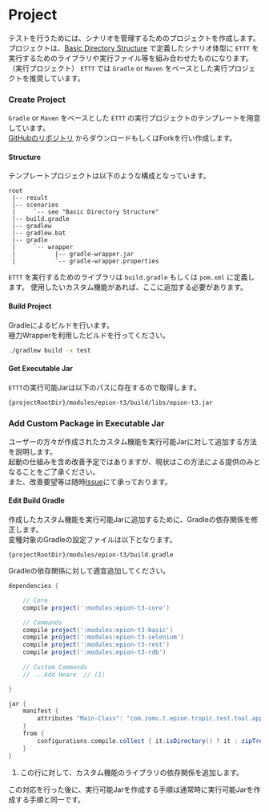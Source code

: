 # Project

テストを行うためには、シナリオを管理するためのプロジェクトを作成します。  
プロジェクトは、[Basic Directory Structure](/pages/specification/basic_directory_structure) で定義したシナリオ体型に
`ETTT` を実行するためのライブラリや実行ファイル等を組み合わせたものになります。（実行プロジェクト）
`ETTT` では `Gradle` or `Maven` をベースとした実行プロジェクトを推奨しています。

### Create Project

`Gradle` or `Maven` をベースとした `ETTT` の実行プロジェクトのテンプレートを用意しています。  
[GitHubのリポジトリ](https://github.com/epion-tropic-test-tool/epion-t3-scenario-template) からダウンロードもしくはForkを行い作成します。

#### Structure

テンプレートプロジェクトは以下のような構成となっています。

```
root
 |-- result
 |-- scenarios
 |     `-- see "Basic Directory Structure"
 |-- build.gradle
 |-- gradlew
 |-- gradlew.bat
 |-- gradle
 |     `-- wrapper
 |           |-- gradle-wrapper.jar
 |           `-- gradle-wrapper.properties

```

`ETTT` を実行するためのライブラリは `build.gradle` もしくは `pom.xml` に定義します。
使用したいカスタム機能があれば、ここに追加する必要があります。




#### Build Project

Gradleによるビルドを行います。  
極力Wrapperを利用したビルドを行ってください。

```bash
./gradlew build -x test
```

#### Get Executable Jar

`ETTT`の実行可能Jarは以下のパスに存在するので取得します。

```bash
{projectRootDir}/modules/epion-t3/build/libs/epion-t3.jar
```

### Add Custom Package in Executable Jar

ユーザーの方々が作成されたカスタム機能を実行可能Jarに対して追加する方法を説明します。  
起動の仕組みを含め改善予定ではありますが、現状はこの方法による提供のみとなることをご了承ください。  
また、改善要望等は随時[Issue](https://github.com/epion-tropic-test-tool/epion-t3/issues)にて承っております。  

#### Edit Build Gradle

作成したカスタム機能を実行可能Jarに追加するために、Gradleの依存関係を修正します。  
変種対象のGradleの設定ファイルは以下となります。  

```
{projectRootDir}/modules/epion-t3/build.gradle
```

Gradleの依存関係に対して適宜追加してください。

```groovy
dependencies {

    // Core
    compile project(':modules:epion-t3-core')

    // Commands
    compile project(':modules:epion-t3-basic')
    compile project(':modules:epion-t3-selenium')
    compile project(':modules:epion-t3-rest')
    compile project(':modules:epion-t3-rdb')
    
    // Custom Commands
    // ...Add Heare  // (1)

}

jar {
    manifest {
        attributes "Main-Class": "com.zomu.t.epion.tropic.test.tool.application.Application"
    }
    from {
        configurations.compile.collect { it.isDirectory() ? it : zipTree(it) }
    }
}
```

1. この行に対して、カスタム機能のライブラリの依存関係を追加します。

この対応を行った後に、実行可能Jarを作成する手順は通常時に実行可能Jarを作成する手順と同一です。


